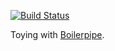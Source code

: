 [![Build Status](https://travis-ci.org/skliew/spring-boot-boilerpipe.svg?branch=master)](https://travis-ci.org/skliew/spring-boot-boilerpipe)

Toying with [Boilerpipe](https://code.google.com/archive/p/boilerpipe/).
